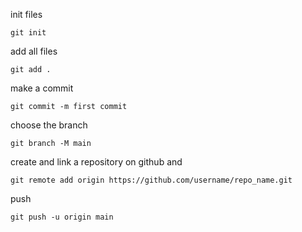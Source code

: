 
init files
```
git init
```


add all files
```
git add .
```


make a commit
```
git commit -m first commit
```

choose the branch

```
git branch -M main
```
create and link a repository on github and 

```
git remote add origin https://github.com/username/repo_name.git
```

push
```
git push -u origin main
```
